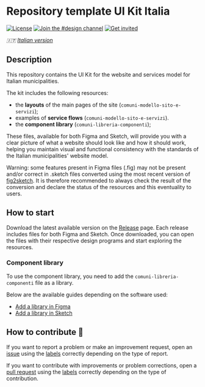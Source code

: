 # Repository template UI Kit Italia

[![License](https://img.shields.io/github/license/italia/design-ui-kit.svg)](https://github.com/italia/design-ui-kit/blob/main/LICENSE)
[![Join the #design channel](https://img.shields.io/badge/Slack%20channel-%23design-blue.svg)](https://developersitalia.slack.com/messages/C7VPAUVB3/)
[![Get invited](https://slack.developers.italia.it/badge.svg)](https://slack.developers.italia.it/)

_🇮🇹 [Italian version](README.md)_

## Description

This repository contains the UI Kit for the website and services model for Italian municipalities.

The kit includes the following resources:

- the **layouts** of the main pages of the site (`comuni-modello-sito-e-servizi`);
- examples of **service flows** (`comuni-modello-sito-e-servizi`).
- the **component library** (`comuni-libreria-componenti`);

These files, available for both Figma and Sketch, will provide you with a clear picture of what a website should look like and how it should work, helping you maintain visual and functional consistency with the standards of the Italian municipalities' website model.

Warning: some features present in Figma files (.fig) may not be present and/or correct in .sketch files converted using the most recent version of [fig2sketch](https://github.com/sketch-hq/fig2sketch). It is therefore recommended to always check the result of the conversion and declare the status of the resources and this eventuality to users.

## How to start

Download the latest available version on the [Release](https://github.com/italia/design-comuni-ui-kit/releases) page. Each release includes files for both Figma and Sketch. Once downloaded, you can open the files with their respective design programs and start exploring the resources.

### Component library

To use the component library, you need to add the `comuni-libreria-componenti` file as a library.

Below are the available guides depending on the software used:

- [Add a library in Figma](https://help.figma.com/hc/en-us/articles/1500008731201-Enable-or-disable-a-library-in-a-design-file)
- [Add a library in Sketch](https://www.sketch.com/docs/libraries/creating-and-adding-libraries/)

## How to contribute 💙

If you want to report a problem or make an improvement request, open an [issue](https://github.com/italia/design-comuni-ui-kit/issues) using the [labels](https://github.com/italia/design-comuni-ui-kit/labels) correctly depending on the type of report.

If you want to contribute with improvements or problem corrections, open a [pull request](https://github.com/italia/design-comuni-ui-kit/pulls) using the [labels](https://github.com/italia/design-comuni-ui-kit/labels) correctly depending on the type of contribution.
